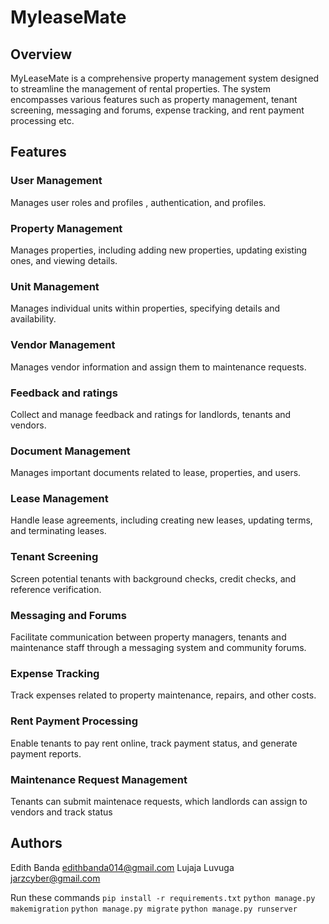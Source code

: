 # MyleaseMate

## Overview
MyLeaseMate is a comprehensive property management system designed to streamline the management of rental properties. The system encompasses various features such as property management, tenant screening, messaging and forums, expense tracking, and rent payment processing etc.

## Features

### User Management
Manages user roles and profiles , authentication, and profiles.

### Property Management
Manages properties, including adding new properties, updating existing ones, and viewing details.

### Unit Management
Manages individual units within properties, specifying details and availability.

### Vendor Management
Manages vendor information and assign them to maintenance requests.

### Feedback and ratings
Collect and manage feedback and ratings for landlords, tenants and vendors.

### Document Management
Manages important documents related to lease, properties, and users.

### Lease Management
Handle lease agreements, including creating new leases, updating terms, and terminating leases.

### Tenant Screening
Screen potential tenants with background checks, credit checks, and reference verification.

### Messaging and Forums
Facilitate communication between property managers, tenants and maintenance staff through a messaging system and community forums.

### Expense Tracking
Track expenses related to property maintenance, repairs, and other costs.

### Rent Payment Processing
Enable tenants to pay rent  online, track payment status, and generate payment reports.

### Maintenance Request Management
Tenants can submit maintenace requests, which landlords can assign to vendors and track status


## Authors
Edith Banda           edithbanda014@gmail.com
Lujaja Luvuga 
jarzcyber@gmail.com 

Run these commands
`pip install -r requirements.txt`
`python manage.py makemigration`
`python manage.py migrate`
`python manage.py runserver`



